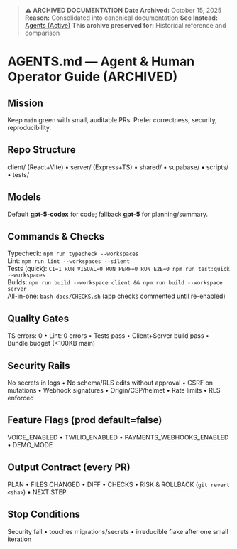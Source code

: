 > **⚠️ ARCHIVED DOCUMENTATION**
> **Date Archived:** October 15, 2025
> **Reason:** Consolidated into canonical documentation
> **See Instead:** [Agents (Active)](../../AGENTS.md)
> **This archive preserved for:** Historical reference and comparison

# AGENTS.md — Agent & Human Operator Guide (ARCHIVED)

## Mission
Keep `main` green with small, auditable PRs. Prefer correctness, security, reproducibility.

## Repo Structure
client/ (React+Vite) • server/ (Express+TS) • shared/ • supabase/ • scripts/ • tests/

## Models
Default **gpt-5-codex** for code; fallback **gpt-5** for planning/summary.

## Commands & Checks
Typecheck: `npm run typecheck --workspaces`  
Lint: `npm run lint --workspaces --silent`  
Tests (quick): `CI=1 RUN_VISUAL=0 RUN_PERF=0 RUN_E2E=0 npm run test:quick --workspaces`  
Builds: `npm run build --workspace client && npm run build --workspace server`  
All-in-one: `bash docs/CHECKS.sh` (app checks commented until re-enabled)

## Quality Gates
TS errors: 0 • Lint: 0 errors • Tests pass • Client+Server build pass • Bundle budget (<100KB main)

## Security Rails
No secrets in logs • No schema/RLS edits without approval • CSRF on mutations • Webhook signatures • Origin/CSP/helmet • Rate limits • RLS enforced

## Feature Flags (prod default=false)
VOICE_ENABLED • TWILIO_ENABLED • PAYMENTS_WEBHOOKS_ENABLED • DEMO_MODE

## Output Contract (every PR)
PLAN • FILES CHANGED • DIFF • CHECKS • RISK & ROLLBACK (`git revert <sha>`) • NEXT STEP

## Stop Conditions
Security fail • touches migrations/secrets • irreducible flake after one small iteration
